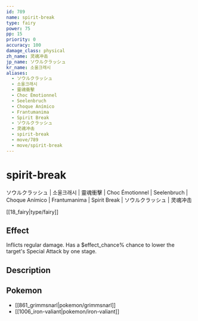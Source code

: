 ```yaml
---
id: 789
name: spirit-break
type: fairy
power: 75
pp: 15
priority: 0
accuracy: 100
damage_class: physical
zh_name: 灵魂冲击
jp_name: ソウルクラッシュ
kr_name: 소울크래시
aliases:
  - ソウルクラッシュ
  - 소울크래시
  - 靈魂衝擊
  - Choc Émotionnel
  - Seelenbruch
  - Choque Anímico
  - Frantumanima
  - Spirit Break
  - ソウルクラッシュ
  - 灵魂冲击
  - spirit-break
  - move/789
  - move/spirit-break
---
```

# spirit-break
    
ソウルクラッシュ | 소울크래시 | 靈魂衝擊 | Choc Émotionnel | Seelenbruch | Choque Anímico | Frantumanima | Spirit Break | ソウルクラッシュ | 灵魂冲击

[[18_fairy|type/fairy]]

## Effect

Inflicts regular damage.  Has a $effect_chance% chance to lower the target's Special Attack by one stage.

## Description



## Pokemon

- [[861_grimmsnarl|pokemon/grimmsnarl]]
- [[1006_iron-valiant|pokemon/iron-valiant]]

